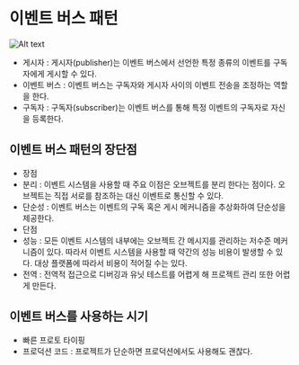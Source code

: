 # 이벤트 버스 패턴

![Alt text](https://miro.medium.com/v2/resize:fit:720/format:webp/1*C4GzP0azW-iN_BmwP7MQUQ.png)

- 게시자 : 게시자(publisher)는 이벤트 버스에서 선언한 특정 종류의 이벤트를 구독자에게 게시할 수 있다.
- 이벤트 버스 : 이벤트 버스는 구독자와 게시자 사이의 이벤트 전송을 조정하는 역할을 한다.
- 구독자 : 구독자(subscriber)는 이벤트 버스를 통해 특정 이벤트의 구독자로 자신을 등록한다.

## 이벤트 버스 패턴의 장단점

- 장점
- 분리 : 이벤트 시스템을 사용할 때 주요 이점은 오브젝트를 분리 한다는 점이다. 오브젝트는 직접 서로를 참조하는 대신 이벤트로 통신할 수 있다.
- 단순성 : 이벤트 버스는 이벤트의 구독 혹은 게시 메커니즘을 추상화하여 단순성을 제공한다.
- 단점
- 성능 : 모든 이벤트 시스템의 내부에는 오브젝트 간 메시지를 관리하는 저수준 메커니즘이 있다. 따라서 이벤트 시스템을 사용할 때 약간의 성능 비용이 발생할 수 있다. 대상 플랫폼에 따라서 비용이 적어질 수는 있다.
- 전역 : 전역적 접근으로 디버깅과 유닛 테스트를 어렵게 해 프로젝트 관리 또한 어렵게 만든다.

## 이벤트 버스를 사용하는 시기

- 빠른 프로토 타이핑
- 프로덕션 코드 : 프로젝트가 단순하면 프로덕션에서도 사용해도 괜찮다.
